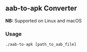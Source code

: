 ## aab-to-apk Converter


**NB:** Supported on Linux and macOS

### Usage

```terminal
./aab-to-apk [path_to_aab_file]
```